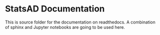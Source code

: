 # StatsAD Documentation

This is source folder for the documentation on readthedocs. A combination of sphinx and Jupyter notebooks are going to be used here.